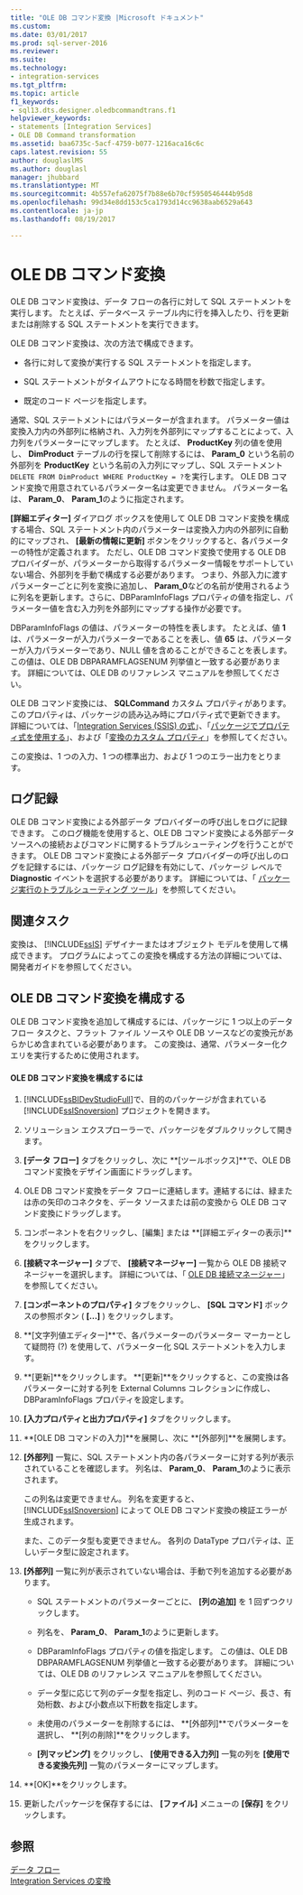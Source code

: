 ```yaml
---
title: "OLE DB コマンド変換 |Microsoft ドキュメント"
ms.custom: 
ms.date: 03/01/2017
ms.prod: sql-server-2016
ms.reviewer: 
ms.suite: 
ms.technology:
- integration-services
ms.tgt_pltfrm: 
ms.topic: article
f1_keywords:
- sql13.dts.designer.oledbcommandtrans.f1
helpviewer_keywords:
- statements [Integration Services]
- OLE DB Command transformation
ms.assetid: baa6735c-5acf-4759-b077-1216aca16c6c
caps.latest.revision: 55
author: douglaslMS
ms.author: douglasl
manager: jhubbard
ms.translationtype: MT
ms.sourcegitcommit: 4b557efa62075f7b88e6b70cf5950546444b95d8
ms.openlocfilehash: 99d34e8dd153c5ca1793d14cc9638aab6529a643
ms.contentlocale: ja-jp
ms.lasthandoff: 08/19/2017

---
```

# <a name="ole-db-command-transformation"></a>OLE DB コマンド変換
  OLE DB コマンド変換は、データ フローの各行に対して SQL ステートメントを実行します。 たとえば、データベース テーブル内に行を挿入したり、行を更新または削除する SQL ステートメントを実行できます。  
  
 OLE DB コマンド変換は、次の方法で構成できます。  
  
-   各行に対して変換が実行する SQL ステートメントを指定します。  
  
-   SQL ステートメントがタイムアウトになる時間を秒数で指定します。  
  
-   既定のコード ページを指定します。  
  
 通常、SQL ステートメントにはパラメーターが含まれます。 パラメーター値は変換入力内の外部列に格納され、入力列を外部列にマップすることによって、入力列をパラメーターにマップします。 たとえば、 **ProductKey** 列の値を使用し、 **DimProduct** テーブルの行を探して削除するには、 **Param_0** という名前の外部列を **ProductKey** という名前の入力列にマップし、SQL ステートメント `DELETE FROM DimProduct WHERE ProductKey = ?`を実行します。 OLE DB コマンド変換で用意されているパラメーター名は変更できません。 パラメーター名は、 **Param_0**、 **Param_1**のように指定されます。  
  
 **[詳細エディター]** ダイアログ ボックスを使用して OLE DB コマンド変換を構成する場合、SQL ステートメント内のパラメーターは変換入力内の外部列に自動的にマップされ、 **[最新の情報に更新]** ボタンをクリックすると、各パラメーターの特性が定義されます。 ただし、OLE DB コマンド変換で使用する OLE DB プロバイダーが、パラメーターから取得するパラメーター情報をサポートしていない場合、外部列を手動で構成する必要があります。 つまり、外部入力に渡すパラメーターごとに列を変換に追加し、 **Param_0**などの名前が使用されるように列名を更新します。さらに、DBParamInfoFlags プロパティの値を指定し、パラメーター値を含む入力列を外部列にマップする操作が必要です。  
  
 DBParamInfoFlags の値は、パラメーターの特性を表します。 たとえば、値 **1** は、パラメーターが入力パラメーターであることを表し、値 **65** は、パラメーターが入力パラメーターであり、NULL 値を含めることができることを表します。 この値は、OLE DB DBPARAMFLAGSENUM 列挙値と一致する必要があります。 詳細については、OLE DB のリファレンス マニュアルを参照してください。  
  
 OLE DB コマンド変換には、 **SQLCommand** カスタム プロパティがあります。 このプロパティは、パッケージの読み込み時にプロパティ式で更新できます。 詳細については、「[Integration Services &#40;SSIS&#41; の式](../../../integration-services/expressions/integration-services-ssis-expressions.md)」、「[パッケージでプロパティ式を使用する](../../../integration-services/expressions/use-property-expressions-in-packages.md)」、および「[変換のカスタム プロパティ](../../../integration-services/data-flow/transformations/transformation-custom-properties.md)」を参照してください。  
  
 この変換は、1 つの入力、1 つの標準出力、および 1 つのエラー出力をとります。  
  
## <a name="logging"></a>ログ記録  
 OLE DB コマンド変換による外部データ プロバイダーの呼び出しをログに記録できます。 このログ機能を使用すると、OLE DB コマンド変換による外部データ ソースへの接続およびコマンドに関するトラブルシューティングを行うことができます。 OLE DB コマンド変換による外部データ プロバイダーの呼び出しのログを記録するには、パッケージ ログ記録を有効にして、パッケージ レベルで **Diagnostic** イベントを選択する必要があります。 詳細については、「 [パッケージ実行のトラブルシューティング ツール](../../../integration-services/troubleshooting/troubleshooting-tools-for-package-execution.md)」を参照してください。  
  
## <a name="related-tasks"></a>関連タスク  
 変換は、 [!INCLUDE[ssIS](../../../includes/ssis-md.md)] デザイナーまたはオブジェクト モデルを使用して構成できます。 プログラムによってこの変換を構成する方法の詳細については、開発者ガイドを参照してください。  
  
## <a name="configure-the-ole-db-command-transformation"></a>OLE DB コマンド変換を構成する
  OLE DB コマンド変換を追加して構成するには、パッケージに 1 つ以上のデータ フロー タスクと、フラット ファイル ソースや OLE DB ソースなどの変換元があらかじめ含まれている必要があります。 この変換は、通常、パラメーター化クエリを実行するために使用されます。  
  
#### <a name="to-configure-the-ole-db-command-transformation"></a>OLE DB コマンド変換を構成するには  
  
1.  [!INCLUDE[ssBIDevStudioFull](../../../includes/ssbidevstudiofull-md.md)]で、目的のパッケージが含まれている [!INCLUDE[ssISnoversion](../../../includes/ssisnoversion-md.md)] プロジェクトを開きます。  
  
2.  ソリューション エクスプローラーで、パッケージをダブルクリックして開きます。  
  
3.  **[データ フロー]** タブをクリックし、次に **[ツールボックス]**で、OLE DB コマンド変換をデザイン画面にドラッグします。  
  
4.  OLE DB コマンド変換をデータ フローに連結します。連結するには、緑または赤の矢印のコネクタを、データ ソースまたは前の変換から OLE DB コマンド変換にドラッグします。  
  
5.  コンポーネントを右クリックし、[編集] または **[詳細エディターの表示]**をクリックします。  
  
6.  **[接続マネージャー]** タブで、 **[接続マネージャー]** 一覧から OLE DB 接続マネージャーを選択します。 詳細については、「 [OLE DB 接続マネージャー](../../../integration-services/connection-manager/ole-db-connection-manager.md)」を参照してください。  
  
7.  **[コンポーネントのプロパティ]** タブをクリックし、 **[SQL コマンド]** ボックスの参照ボタン ( **[...]** ) をクリックします。  
  
8.  **[文字列値エディター]**で、各パラメーターのパラメーター マーカーとして疑問符 (?) を使用して、パラメーター化 SQL ステートメントを入力します。  
  
9. **[更新]**をクリックします。 **[更新]**をクリックすると、この変換は各パラメーターに対する列を External Columns コレクションに作成し、DBParamInfoFlags プロパティを設定します。  
  
10. **[入力プロパティと出力プロパティ]** タブをクリックします。  
  
11. **[OLE DB コマンドの入力]**を展開し、次に **[外部列]**を展開します。  
  
12. **[外部列]** 一覧に、SQL ステートメント内の各パラメーターに対する列が表示されていることを確認します。 列名は、 **Param_0**、 **Param_1**のように表示されます。  
  
     この列名は変更できません。 列名を変更すると、 [!INCLUDE[ssISnoversion](../../../includes/ssisnoversion-md.md)] によって OLE DB コマンド変換の検証エラーが生成されます。  
  
     また、このデータ型も変更できません。 各列の DataType プロパティは、正しいデータ型に設定されます。  
  
13. **[外部列]** 一覧に列が表示されていない場合は、手動で列を追加する必要があります。  
  
    -   SQL ステートメントのパラメーターごとに、 **[列の追加]** を 1 回ずつクリックします。  
  
    -   列名を、 **Param_0**、 **Param_1**のように更新します。  
  
    -   DBParamInfoFlags プロパティの値を指定します。 この値は、OLE DB DBPARAMFLAGSENUM 列挙値と一致する必要があります。 詳細については、OLE DB のリファレンス マニュアルを参照してください。  
  
    -   データ型に応じて列のデータ型を指定し、列のコード ページ、長さ、有効桁数、および小数点以下桁数を指定します。  
  
    -   未使用のパラメーターを削除するには、 **[外部列]**でパラメーターを選択し、 **[列の削除]**をクリックします。  
  
    -   **[列マッピング]** をクリックし、 **[使用できる入力列]** 一覧の列を **[使用できる変換先列]** 一覧のパラメーターにマップします。  
  
14. **[OK]**をクリックします。  
  
15. 更新したパッケージを保存するには、 **[ファイル]** メニューの **[保存]** をクリックします。  
  
## <a name="see-also"></a>参照  
 [データ フロー](../../../integration-services/data-flow/data-flow.md)   
 [Integration Services の変換](../../../integration-services/data-flow/transformations/integration-services-transformations.md)  
  
  
